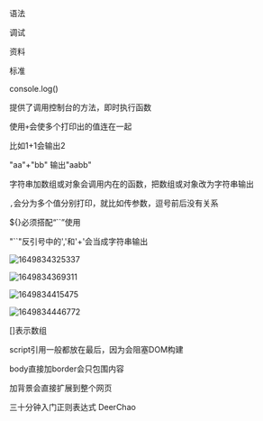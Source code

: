 语法

调试

资料

标准





console.log()

提供了调用控制台的方法，即时执行函数



使用`+`会使多个打印出的值连在一起

比如1+1会输出2

"aa"+"bb"    输出"aabb"

字符串加数组或对象会调用内在的函数，把数组或对象改为字符串输出

`,`会分为多个值分别打印，就比如传参数，逗号前后没有关系

${}必须搭配“``”使用

"``"反引号中的','和'+'会当成字符串输出

![1649834325337](E:\Blog\随记.assets\1649834325337.png)

![1649834369311](E:\Blog\随记.assets\1649834369311.png)

![1649834415475](E:\Blog\随记.assets\1649834415475.png)

![1649834446772](E:\Blog\随记.assets\1649834446772.png)

[]表示数组







script引用一般都放在最后，因为会阻塞DOM构建

body直接加border会只包围内容

加背景会直接扩展到整个网页





三十分钟入门正则表达式 DeerChao